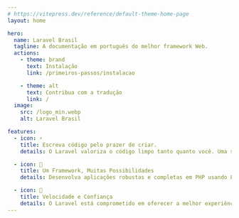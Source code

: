 ```yaml
---
# https://vitepress.dev/reference/default-theme-home-page
layout: home

hero:
  name: Laravel Brasil
  tagline: A documentação em português do melhor framework Web.
  actions:
    - theme: brand
      text: Instalação
      link: /primeiros-passos/instalacao

    - theme: alt
      text: Contribua com a tradução
      link: /
  image:
    src: /logo_min.webp
    alt: Laravel Brasil

features:
  - icon: ⚡
    title: Escreva código pelo prazer de criar.
    details: O Laravel valoriza o código limpo tanto quanto você. Uma sintaxe simples e elegante coloca funcionalidades incríveis ao seu alcance. Cada recurso foi cuidadosamente pensado para oferecer uma experiência incrível ao desenvolvedor.

  - icon: 🚀
    title: Um Framework, Muitas Possibilidades
    details: Desenvolva aplicações robustas e completas em PHP usando Laravel e <a href="https://livewire.laravel.com/" target="_blank">Livewire</a>. Prefere JavaScript? Crie um frontend monolítico com <a href="https://react.dev/" target="_blank">React</a> ou <a href="https://vuejs.org/" target="_blank">Vue</a> integrando Laravel com <a href="https://v2.inertiajs.com/" target="_blank">Inertia</a>. <br> Ou deixe que o Laravel funcione como uma API backend poderosa para sua aplicação <a href="https://nuxt.com/" target="_blank">Nuxt</a>, mobile ou outro frontend. De qualquer forma, nossos kits de início farão você ser produtivo em minutos.

  - icon: 🧪
    title: Velocidade e Confiança
    details: O Laravel está comprometido em oferecer a melhor experiência de testes que você pode imaginar. Chega de testes frágeis que são um pesadelo para manter. APIs de teste elegantes, geração de dados no banco e testes de navegador sem complicação permitem que você faça deploy com confiança.
---
```


<style>
.VPImage[alt="Laravel Brasil"] {
    border-radius: 12px;
}
</style>
